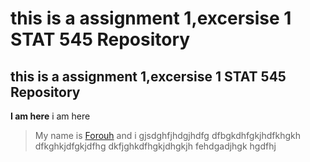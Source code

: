 # this is a assignment 1,excersise 1 STAT 545 Repository

## this is a assignment 1,excersise 1 STAT 545 Repository


**I am here**
 i am here

>My name is [Forouh](https://www.linkedin.com/in/forouh-kalantari-7b2895a4/) and i gjsdghfjhdgjhdfg dfbgkdhfgkjhdfkhgkh dfkghkjdfgkjdfhg dkfjghkdfhgkjdhgkjh
>fehdgadjhgk
>hgdfhj
